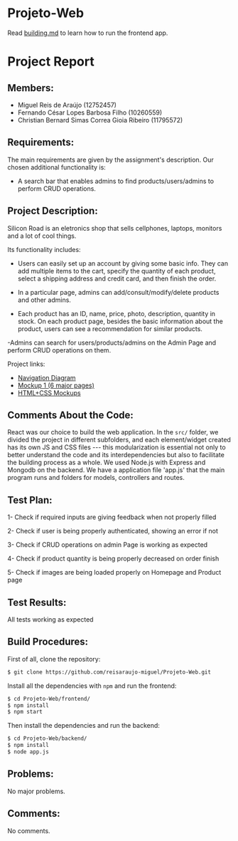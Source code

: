 # Projeto-Web

Read [building.md](https://github.com/reisaraujo-miguel/Projeto-Web/blob/main/building.md) to learn how to run the frontend app.

# Project Report

## Members:

- Miguel Reis de Araújo (12752457)
- Fernando César Lopes Barbosa Filho (10260559)
- Christian Bernard Simas Correa Gioia Ribeiro (11795572)

## Requirements:

The main requirements are given by the assignment's description. Our chosen additional functionality is:

- A search bar that enables admins to find products/users/admins to perform CRUD operations.

## Project Description:

Silicon Road is an eletronics shop that sells cellphones, laptops, monitors and a lot of cool things.

Its functionality includes:

- Users can easily set up an account by giving some basic info. They can add multiple items to the cart,
  specify the quantity of each product, select a shipping address and credit card, and then finish the order.

- In a particular page, admins can add/consult/modify/delete products and other admins.

- Each product has an ID, name, price, photo, description, quantity in stock. On each product page,
  besides the basic information about the product, users can see a recommendation for similar products.

-Admins can search for users/products/admins on the Admin Page and perform CRUD operations on them.

Project links:

- [Navigation Diagram](https://www.figma.com/file/Ej3MasBHEqIFoIAPgwUoGm/Flow-Chart?type=whiteboard&node-id=0%3A1&t=dFfiR6KRf2D6Pcug-1)
- [Mockup 1 (6 major pages)](https://www.figma.com/file/JCoe27IjofqH4vA0QHXtYh/Mockup-Milestone-%231?type=design&node-id=4%3A0&t=vZ38sfATpHUTt7j1-1)
- [HTML+CSS Mockups](https://github.com/reisaraujo-miguel/Projeto-Web/tree/main/mockups)

## Comments About the Code:

React was our choice to build the web application. In the `src/` folder, we divided the project in different subfolders, and each element/widget created has its own JS and CSS files --- this modularization is essential not only to better understand the code and its interdependencies but also to facilitate the building process as a whole.
We used Node.js with Express and Mongodb on the backend. We have a application file 'app.js' that the main program runs and folders for models, controllers and routes.

## Test Plan:

1- Check if required inputs are giving feedback when not properly filled

2- Check if user is being properly authenticated, showing an error if not

3- Check if CRUD operations on admin Page is working as expected

4- Check if product quantity is being properly decreased on order finish

5- Check if images are being loaded properly on Homepage and Product page

## Test Results:

All tests working as expected

## Build Procedures:

First of all, clone the repository:

```bash
$ git clone https://github.com/reisaraujo-miguel/Projeto-Web.git
```

Install all the dependencies with `npm` and run the frontend:

```bash
$ cd Projeto-Web/frontend/
$ npm install
$ npm start
```

Then install the dependencies and run the backend:

```bash
$ cd Projeto-Web/backend/
$ npm install
$ node app.js
```

## Problems:

No major problems.

## Comments:

No comments.
